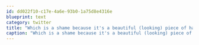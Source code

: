 ```yaml
---
id: dd022f10-c17e-4a6e-93b0-1a75d8e4316e
blueprint: text
category: twitter
title: "Which is a shame because it's a beautiful (looking) piece of hardware."
caption: "Which is a shame because it's a beautiful (looking) piece of hardware."
---
```

